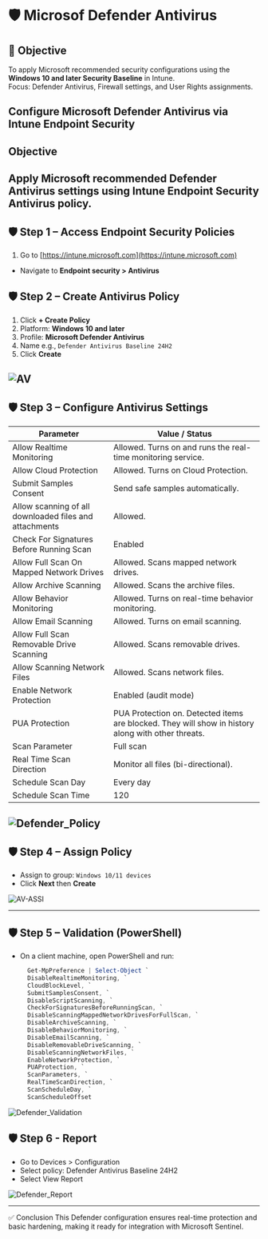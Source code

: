# 🛡️  Microsof Defender Antivirus

## 🎯 Objective
To apply Microsoft recommended security configurations using the **Windows 10 and later Security Baseline** in Intune.  
Focus: Defender Antivirus, Firewall settings, and User Rights assignments.

## Configure Microsoft Defender Antivirus via Intune Endpoint Security

## Objective  
Apply Microsoft recommended Defender Antivirus settings using Intune Endpoint Security Antivirus policy.
---

## 🛡️ Step 1 – Access Endpoint Security Policies 

1. Go to [https://intune.microsoft.com](https://intune.microsoft.com)  
- Navigate to **Endpoint security > Antivirus**
  
## 🛡️ Step 2 – Create Antivirus Policy  

1. Click **+ Create Policy**
2. Platform: **Windows 10 and later**
3. Profile: **Microsoft Defender Antivirus**
4. Name e.g., `Defender Antivirus Baseline 24H2`
5. Click **Create**

![AV](https://github.com/AliChoukatli/CyberShield-Enterprise/blob/main/03_AzureAD_Sync_%26_Endpoint_Security/Screenshots/Antivirus.png)
---

## 🛡️ Step 3 – Configure Antivirus Settings  

| Parameter                                      | Value / Status                          |
|-----------------------------------------------|---------------------------------------|
| Allow Realtime Monitoring                      | Allowed. Turns on and runs the real-time monitoring service. |
| Allow Cloud Protection                         | Allowed. Turns on Cloud Protection.   |
| Submit Samples Consent                         | Send safe samples automatically.      |
| Allow scanning of all downloaded files and attachments | Allowed.                       |
| Check For Signatures Before Running Scan      | Enabled                               |
| Allow Full Scan On Mapped Network Drives      | Allowed. Scans mapped network drives. |
| Allow Archive Scanning                         | Allowed. Scans the archive files.     |
| Allow Behavior Monitoring                      | Allowed. Turns on real-time behavior monitoring. |
| Allow Email Scanning                           | Allowed. Turns on email scanning.     |
| Allow Full Scan Removable Drive Scanning      | Allowed. Scans removable drives.      |
| Allow Scanning Network Files                   | Allowed. Scans network files.         |
| Enable Network Protection                      | Enabled (audit mode)                   |
| PUA Protection                                | PUA Protection on. Detected items are blocked. They will show in history along with other threats. |
| Scan Parameter                                | Full scan                            |
| Real Time Scan Direction                       | Monitor all files (bi-directional).   |
| Schedule Scan Day                             | Every day                            |
| Schedule Scan Time                            | 120                                  |

![Defender_Policy](https://github.com/AliChoukatli/CyberShield-Enterprise/blob/main/03_AzureAD_Sync_%26_Endpoint_Security/Screenshots/Defender_Policy.png)
---

## 🛡️ Step 4 – Assign Policy  

- Assign to group: `Windows 10/11 devices`
- Click **Next** then **Create**

![AV-ASSI](https://github.com/AliChoukatli/CyberShield-Enterprise/blob/main/03_AzureAD_Sync_%26_Endpoint_Security/Screenshots/AV-ass.png)

---

## 🛡️ Step 5 – Validation (PowerShell)

- On a client machine, open PowerShell and run:  
  ```powershell
    Get-MpPreference | Select-Object `
    DisableRealtimeMonitoring, `
    CloudBlockLevel, `
    SubmitSamplesConsent, `
    DisableScriptScanning, `
    CheckForSignaturesBeforeRunningScan, `
    DisableScanningMappedNetworkDrivesForFullScan, `
    DisableArchiveScanning, `
    DisableBehaviorMonitoring, `
    DisableEmailScanning, `
    DisableRemovableDriveScanning, `
    DisableScanningNetworkFiles, `
    EnableNetworkProtection, `
    PUAProtection, `
    ScanParameters, `
    RealTimeScanDirection, `
    ScanScheduleDay, `
    ScanScheduleOffset
  ```
![Defender_Validation](https://github.com/AliChoukatli/CyberShield-Enterprise/blob/main/03_AzureAD_Sync_%26_Endpoint_Security/Screenshots/Defender_Validation.png)

## 🛡️ Step 6 - Report
- Go to Devices > Configuration
- Select policy: Defender Antivirus Baseline 24H2
- Select View Report

![Defender_Report](https://github.com/AliChoukatli/CyberShield-Enterprise/blob/main/03_AzureAD_Sync_%26_Endpoint_Security/Screenshots/Defender_Report.png)

---


✅ Conclusion
This Defender configuration ensures real-time protection and basic hardening, making it ready for integration with Microsoft Sentinel.
